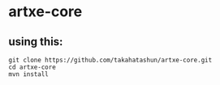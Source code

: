 # artxe-core

## using this:
```
git clone https://github.com/takahatashun/artxe-core.git
cd artxe-core
mvn install
```
